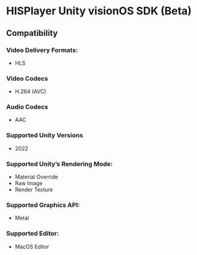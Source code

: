 # HISPlayer Unity visionOS SDK (Beta)

## Compatibility

### Video Delivery Formats: 
* HLS

### Video Codecs
  * H.264 (AVC)

### Audio Codecs
  * AAC

### Supported Unity Versions
* 2022

### Supported Unity’s Rendering Mode: 
* Material Override
* Raw Image
* Render Texture

### Supported Graphics API:
* Metal

### Supported Editor:
* MacOS Editor
